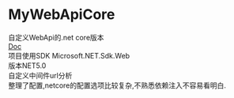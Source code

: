 ﻿# MyWebApiCore
自定义WebApi的.net core版本  
[Doc](https://mirrortom.github.io/wz/jizizuo/mywebapicore.html)  
项目使用SDK Microsoft.NET.Sdk.Web  
版本NET5.0  
自定义中间件url分析  
整理了配置,netcore的配置选项比较复杂,不熟悉依赖注入不容易看明白.  
